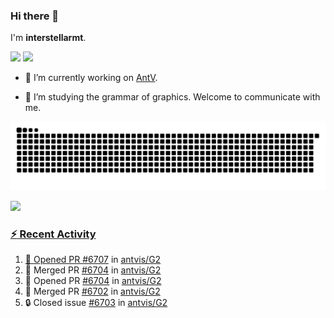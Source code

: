 ### Hi there 👋

I'm **interstellarmt**.

[![](https://img.shields.io/endpoint?url=https://awards.antv.vision/interstellarmt-g2-contributor.json)](https://github.com/antvis/g2)
[![](https://img.shields.io/endpoint?url=https://awards.antv.vision/interstellarmt-gpt-vis-contributor.json)](https://github.com/antvis/gpt-vis)

- 🔭 I’m currently working on [AntV](https://github.com/antvis).

- 📖 I’m studying the grammar of graphics. Welcome to communicate with me.

![](https://raw.githubusercontent.com/interstellarmt/interstellarmt/refs/heads/output/github-contribution-grid-snake.svg)
<div>
  <a href="https://github.com/interstellarmt">
  <img height="180em" src="https://github-readme-stats-eight-theta.vercel.app/api?username=interstellarmt&show_icons=true&include_all_commits=true&count_private=true&theme=tokyonight"/>
</div>
    
### :zap: Recent Activity

<!--START_SECTION:activity-->
1. 💪 Opened PR [#6707](https://github.com/antvis/G2/pull/6707) in [antvis/G2](https://github.com/antvis/G2)
2. 🎉 Merged PR [#6704](https://github.com/antvis/G2/pull/6704) in [antvis/G2](https://github.com/antvis/G2)
3. 💪 Opened PR [#6704](https://github.com/antvis/G2/pull/6704) in [antvis/G2](https://github.com/antvis/G2)
4. 🎉 Merged PR [#6702](https://github.com/antvis/G2/pull/6702) in [antvis/G2](https://github.com/antvis/G2)
5. 🔒 Closed issue [#6703](https://github.com/antvis/G2/issues/6703) in [antvis/G2](https://github.com/antvis/G2)
<!--END_SECTION:activity-->

